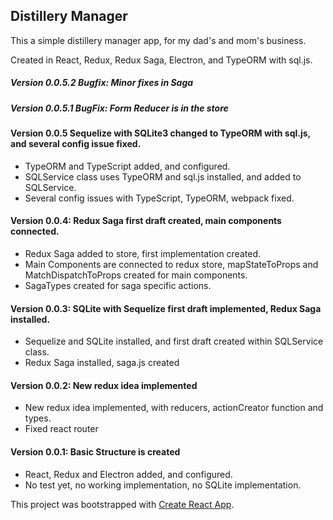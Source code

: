 ## Distillery Manager

This a simple distillery manager app, for my dad's and mom's business.

Created in React, Redux, Redux Saga, Electron, and TypeORM with sql.js.

##### Version 0.0.5.2 Bugfix: Minor fixes in Saga

##### Version 0.0.5.1 BugFix: Form Reducer is in the store

#### Version 0.0.5 Sequelize with SQLite3 changed to TypeORM with sql.js, and several config issue fixed.
 - TypeORM and TypeScript added, and configured.
 - SQLService class uses TypeORM and sql.js installed, and added to SQLService.
 - Several config issues with TypeScript, TypeORM, webpack fixed.

#### Version 0.0.4: Redux Saga first draft created, main components connected.
 - Redux Saga added to store, first implementation created.
 - Main Components are connected to redux store, mapStateToProps and MatchDispatchToProps created for main components.
 - SagaTypes created for saga specific actions.

#### Version 0.0.3: SQLite with Sequelize first draft implemented, Redux Saga installed.
 - Sequelize and SQLite installed, and first draft created within SQLService class.
 - Redux Saga installed, saga.js created

#### Version 0.0.2: New redux idea implemented
 - New redux idea implemented, with reducers, actionCreator function and types.
 - Fixed react router


#### Version 0.0.1: Basic Structure is created
 - React, Redux and Electron added, and configured.  
 - No test yet, no working implementation, no SQLite implementation.



This project was bootstrapped with [Create React App](https://github.com/facebook/create-react-app).
